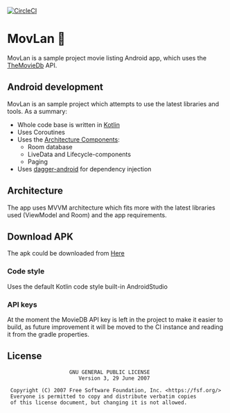 
[![CircleCI](https://circleci.com/gh/MoshDev/MovLan/tree/master.svg?style=svg)](https://circleci.com/gh/MoshDev/MovLan/tree/master)

# MovLan 🎦 

MovLan is a sample project movie listing Android app, which uses the [TheMovieDb](https://www.themoviedb.org/) API.

## Android development

MovLan is an sample project which attempts to use the latest libraries and tools. As a summary:

 * Whole code base is written in [Kotlin](https://kotlinlang.org/)
 * Uses Coroutines 
 * Uses the [Architecture Components](https://developer.android.com/topic/libraries/architecture/):
    * Room database 
    * LiveData and Lifecycle-components
    * Paging
* Uses [dagger-android](https://google.github.io/dagger/android.html) for dependency injection

## Architecture
The app uses MVVM architecture which fits more with the latest libraries used (ViewModel and Room) and the app requirements.

## Download APK

The apk could be downloaded from [Here](https://github.com/MoshDev/MovLan/tree/master/apk)

### Code style
Uses the default Kotlin code style built-in AndroidStudio

### API keys
At the moment the MovieDB API key is left in the project to make it easier to build, as future improvement it will be moved to the CI instance and reading it from the gradle properties.

## License

```
                    GNU GENERAL PUBLIC LICENSE
                       Version 3, 29 June 2007

 Copyright (C) 2007 Free Software Foundation, Inc. <https://fsf.org/>
 Everyone is permitted to copy and distribute verbatim copies
 of this license document, but changing it is not allowed.

```
